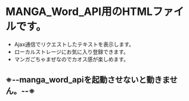 # MANGA_Word_API用のHTMLファイルです。
- Ajax通信でリクエストしたテキストを表示します。
- ローカルストレージにお気に入り登録できます。
- マンガごちゃまぜなのでカオス感が楽しめます。
## ※--manga_word_apiを起動させないと動きません。--※
